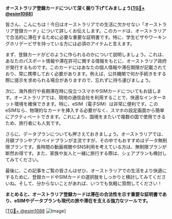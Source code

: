 **オーストラリア登録カードについて深く掘り下げてみましょう[[TG💪+ @esim1088](https://t.me/s/esim1088)]**

皆さん、こんにちは！今日はオーストラリアでの生活に欠かせない「オーストラリア登録カード」について詳しくお伝えします。このカードは、オーストラリアで合法的に滞在するために必要な重要な証明書です。特に、学生ビザやワーキングホリデービザを持っている方には必須のアイテムと言えます。

まず、登録カードがどのように作られるのかについて説明しましょう。これは、あなたのパスポート情報や滞在許可に関する情報をもとに、オーストラリア政府が発行するものです。このカードにはあなたの個人情報や滞在期限が記載されており、常に携帯しておく必要があります。例えば、公共機関で何か手続きをする際に提示を求められる場合がありますので、忘れずに持ち運びましょう。

次に、海外旅行や長期滞在時に役立つスマホやSIMカードについてもお話します。オーストラリアでは、現地の通信会社を利用することで、快適なインターネット環境を確保できます。特に、eSIM（電子SIM）は非常に便利です。このeSIMなら、物理的なカードを挿入する必要がなく、スマホの設定画面から簡単にアクティベートできます。これにより、国境をまたいで複数の国で使用できるため、旅行者にも人気です。

さらに、データプランについても押さえておきましょう。オーストラリアでは、月額プランやプリペイドプランが主流ですが、その中でもおすすめはデータ無制限プランです。長時間の動画視聴やSNS利用を考えている方は、無制限プランが断然お得です。また、家族や友人と一緒に旅行する際は、シェアプランも検討してみてください。

最後に、この記事をご覧の皆さんはぜひ、オーストラリアでの生活をより快適にするために、登録カードやSIMカードの選択肢をしっかりと検討してみてくださいね。そして、分からないことがあれば、いつでも気軽に質問してください！

**まとめると、オーストラリア登録カードは滞在の合法性を示す重要な証明書であり、eSIMやデータプランも現代の旅や滞在を支える強力なツールです。**

[[TG💪+ @esim1088](https://t.me/s/esim1088) ![Image](https://i.postimg.cc/Y0z9fWf4/image.png)]